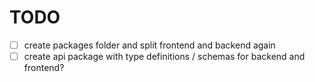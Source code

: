 # TODO

- [ ] create packages folder and split frontend and backend again
- [ ] create api package with type definitions / schemas for backend and
      frontend?

